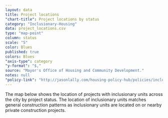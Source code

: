 ```yaml
---
layout: data
title: Project locations
"chart-title": Project locations by status
category: "Inclusionary-Housing"
data: project_locations.csv
type: "map-point"
column: status
scale: "5"
color: Blues
published: true
colors: Blues
"axis-type": category
"y-format": "$,"
source: "Mayor's Office of Housing and Community Development."
notes: null
"policy-link": "http://jasonlally.com/housing-policy-hub/policies/inclusionary-housing/"
---
```


The map below shows the location of projects with inclusionary units across the city by project status. The location of inclusionary units matches general construction patterns as inclusionary units are located on or nearby private construction projects.